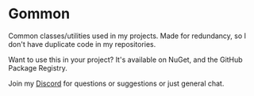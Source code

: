# Gommon

Common classes/utilities used in my projects. Made for redundancy, so I don't have duplicate code in my repositories.

Want to use this in your project? It's available on NuGet, and the GitHub Package Registry.

Join my [Discord](https://discord.gg/H8bcFr2) for questions or suggestions or just general chat.
